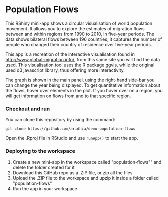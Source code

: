 # Population Flows

This RShiny mini-app shows a circular visualisation of world population movement. It allows you to explore the estimates of migration flows between and within regions from 1990 to 2010, in five-year periods. The data shows bilateral flows between 196 countries, it captures the number of people who changed their country of residence over five-year periods.

This app is a recreation of the interactive visualisation found in http://www.global-migration.info/, from this same site you will find the data used. This visualisation tool uses the R package ggvis, while the original used d3 javascript library, thus offering more interactivity.
                       
The graph is shown in the main panel, using the right-hand side-bar you can change the year being displayed. To get quantitative information about the flows, hover over elements in the plot. If you hover over on a region, you will get information on flows from and to that specific region.

### Checkout and run

You can clone this repository by using the command:

```
git clone https://github.com/aridhia/demo-population-flows
```

Open the .Rproj file in RStudio and use `runApp()` to start the app.

### Deploying to the workspace

1. Create a new mini-app in the workspace called "population-flows"" and delete the folder created for it
2. Download this GitHub repo as a .ZIP file, or zip all the files
3. Upload the .ZIP file to the workspace and upzip it inside a folder called "population-flows"
4. Run the app in your workspace
